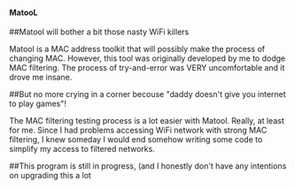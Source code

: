#### MatooL

##Matool will bother a bit those nasty WiFi killers

Matool is a MAC address toolkit that will possibly make the process of changing MAC. 
However, this tool was originally developed by me to dodge MAC filtering.
The process of try-and-error was VERY uncomfortable and it drove me insane.

##But no more crying in a corner becouse "daddy doesn't give you internet to play games"!

The MAC filtering testing process is a lot easier with Matool. Really, at least for me.
Since I had problems accessing WiFi network with strong MAC filtering, I knew someday I would end somehow writing some code to simplify my access to filtered networks.



##This program is still in progress, (and I honestly don't have any intentions on upgrading this a lot
